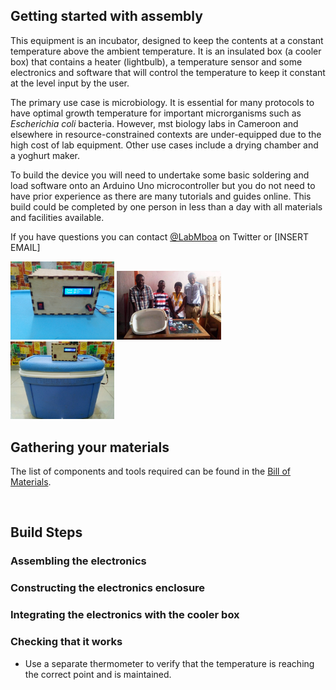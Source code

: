 ## Getting started with assembly

This equipment is an incubator, designed to keep the contents at a constant temperature above the ambient temperature. It is an insulated box (a cooler box) that contains a heater (lightbulb), a temperature sensor and some electronics and software that will control the temperature to keep it constant at the level input by the user.

The primary use case is microbiology. It is essential for many protocols to have optimal growth temperature for important microrganisms such as _Escherichia coli_ bacteria. However, mst biology labs in Cameroon and elsewhere in resource-constrained contexts are under-equipped due to the high cost of lab equipment. Other use cases include a drying chamber and a yoghurt maker.

To build the device you will need to undertake some basic soldering and load software onto an Arduino Uno microcontroller but you do not need to have prior experience as there are many tutorials and guides online. This build could be completed by one person in less than a day with all materials and facilities available.

If you have questions you can contact [@LabMboa](https://twitter.com/labmboa?lang=en) on Twitter or [INSERT EMAIL]

<img src="https://github.com/FOSH-following-demand/Incubator/blob/master/documentation/images/electronics_enclosure.jpg" width="33%"/> <img src="https://github.com/FOSH-following-demand/Incubator/blob/master/documentation/images/incubator_team.jpg" width="33%"/> <img src="https://github.com/FOSH-following-demand/Incubator/blob/master/documentation/images/closed_incubator_frontview.jpg" width="33%"/> 
<br>

## Gathering your materials

The list of components and tools required can be found in the [Bill of Materials](https://github.com/FOSH-following-demand/Incubator/blob/master/hardware/BOM/BOM.md). 

<br>


## Build Steps

### Assembling the electronics

### Constructing the electronics enclosure

### Integrating the electronics with the cooler box

### Checking that it works

 - Use a separate thermometer to verify that the temperature is reaching the correct point and is maintained.

